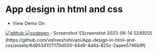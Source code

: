 # App design in html and css
- View Demo On: 
<a href="https://raw.githack.com/vishveshshivam/App-design-in-html-and-css/001270761035c28ade7863c5a5135b9164db0e6d/index.html" target="_blank">
<img src=https://img.shields.io/badge/github-%2324292e.svg?&style=for-the-badge&logo=github&logoColor=white alt=github style="margin-bottom: 5px;" />
</a>
<a href="https://codepen.io/vishvesh_shivam/pen/OJaymRB" target="_blank">
<img src=https://img.shields.io/badge/codepen-%23131417.svg?&style=for-the-badge&logo=codepen&logoColor=white alt=codepen style="margin-bottom: 5px;" />
</a>  
- Screenshot
  ![Screenshot 2023-06-14 024920](https://github.com/vishveshshivam/App-design-in-html-and-css/assets/64953411/7170d500-44d9-4d4a-825c-2aaee5746b9f)

